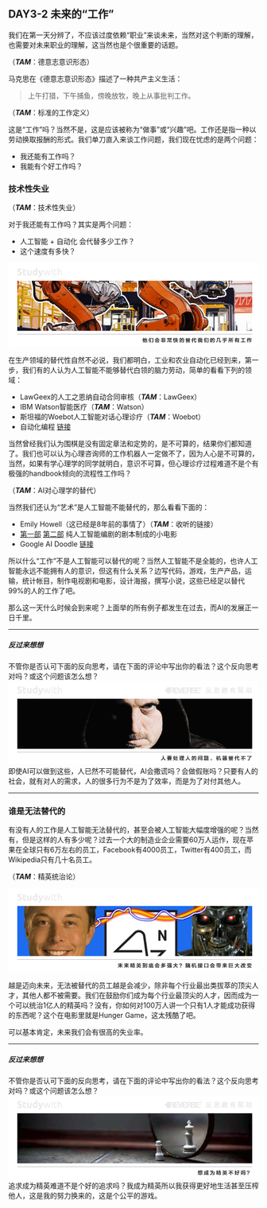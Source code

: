 ## DAY3-2 未来的“工作”

我们在第一天分辨了，不应该过度依赖“职业”来谈未来，当然对这个判断的理解，也需要对未来职业的理解，这当然也是个很重要的话题。

（_**TAM**_：德意志意识形态）

马克思在《德意志意识形态》描述了一种共产主义生活：

> 上午打猎，下午捕鱼，傍晚放牧，晚上从事批判工作。

（_**TAM**_：标准的工作定义）

这是“工作”吗？当然不是，这是应该被称为“做事”或“兴趣”吧。工作还是指一种以劳动换取报酬的形式。我们单刀直入来谈工作问题，我们现在忧虑的是两个问题：

* 我还能有工作吗？
* 我能有个好工作吗？

### 技术性失业

（_**TAM**_：技术性失业）

对于我还能有工作吗？其实是两个问题：

* 人工智能 + 自动化 会代替多少工作？
* 这个速度有多快？

![](/assets/18.jpg)

在生产领域的替代性自然不必说，我们都明白，工业和农业自动化已经到来，第一步，我们有的人认为人工智能不能够替代白领的脑力劳动，简单的看看下列的领域：

* LawGeex的人工之恩纳自动合同审核（_**TAM**_：LawGeex）
* IBM Watson智能医疗（_**TAM**_：Watson）
* 斯坦福的Woebot人工智能对话心理诊疗（_**TAM**_：Woebot）
* 自动化编程 [链接](https://www.newscientist.com/article/mg23331144-500-ai-learns-to-write-its-own-code-by-stealing-from-other-programs/)

当然曾经我们认为围棋是没有固定章法和定势的，是不可算的，结果你们都知道了。我们也可以认为心理咨询师的工作机器人一定做不了，因为人心是不可算的，当然，如果有学心理学的同学就明白，意识不可算，但心理诊疗过程难道不是个有极强的handbook倾向的流程性工作吗？

（_**TAM**_：AI对心理学的替代）

当然我们还认为“艺术”是人工智能不能替代的，那么看看下面的：

* Emily Howell（这已经是8年前的事情了）（_**TAM**_：收听的链接）
* [第一部](https://arstechnica.com/gaming/2016/06/an-ai-wrote-this-movie-and-its-strangely-moving/) [第二部](https://thenextweb.com/artificial-intelligence/2017/04/26/ai-movie-hasselhoff-artificial-intelligence-2/) 纯人工智能编剧的剧本制成的小电影
* Google AI Doodle [链接](https://www.theverge.com/2017/4/11/15263434/google-ai-autodraw-doodle-bot-drawing-image-recognition)

所以什么“工作”不是人工智能可以替代的呢？当然人工智能不是全能的，也许人工智能永远不能拥有人的意识，但这有什么关系？边写代码，游戏，生产产品，运输，统计帐目，制作电视剧和电影，设计海报，撰写小说，这些已经足以替代99%的人的工作了吧。

那么这一天什么时候会到来呢？上面举的所有例子都发生在过去，而AI的发展正一日千里。

---

##### 反过来想想

不管你是否认可下面的反向思考，请在下面的评论中写出你的看法？这个反向思考对吗？或这个问题该怎么想？![](/assets/40.jpg)即使AI可以做到这些，人已然不可能替代，AI会撒谎吗？会做假账吗？只要有人的社会，就有对人的需求，人的很多行为不是为了效率，而是为了对付其他人。

---

### 谁是无法替代的

有没有人的工作是人工智能无法替代的，甚至会被人工智能大幅度增强的呢？当然有，但是这样的人有多少呢？过去一个大的制造业企业需要60万人运作，现在苹果在全球只有6万左右的员工，Facebook有4000员工，Twitter有400员工，而Wikipedia只有几十名员工。

（_**TAM**_：精英统治论）

![](/assets/19.jpg)

越是迈向未来，无法被替代的员工越是会减少，除非每个行业最出类拔萃的顶尖人才，其他人都不被需要。我们在鼓励你们成为每个行业最顶尖的人才，因而成为一个可以统治1亿人的精英吗？没有，你如何对100万人讲一个只有1人才能成功获得的东西呢？这个在电影里就是Hunger Game，这太残酷了吧。

可以基本肯定，未来我们会有很高的失业率。

---

##### 反过来想想

不管你是否认可下面的反向思考，请在下面的评论中写出你的看法？这个反向思考对吗？或这个问题该怎么想？![](/assets/41.jpg)追求成为精英难道不是个好的追求吗？我成为精英所以我获得更好地生活甚至压榨他人，这是我的努力换来的，这是个公平的游戏。

